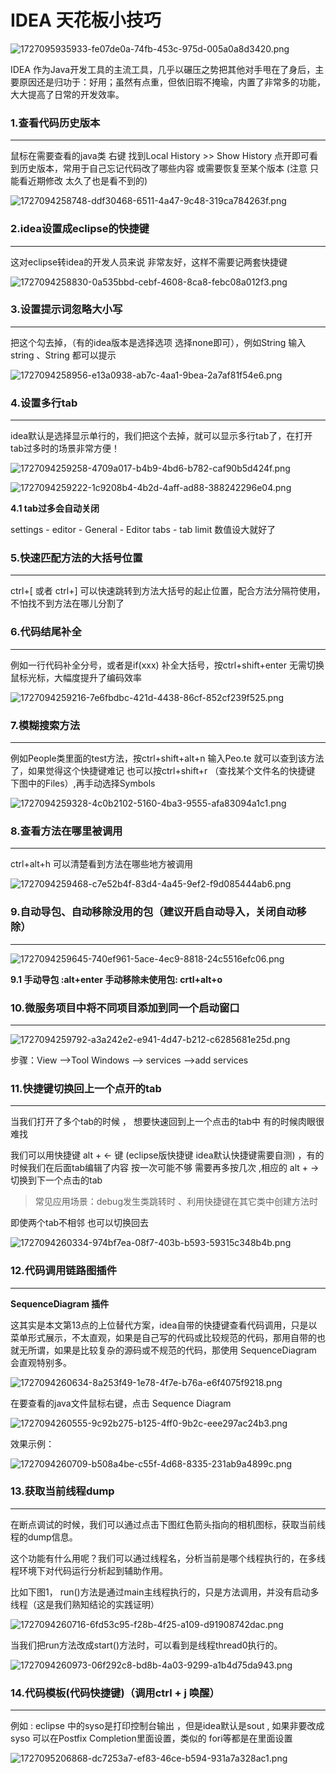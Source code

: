 # IDEA 天花板小技巧

![1727095935933-fe07de0a-74fb-453c-975d-005a0a8d3420.png](./img/aHINyWuihOaGhBxo/1727095935933-fe07de0a-74fb-453c-975d-005a0a8d3420-972683.png)

IDEA 作为Java开发工具的主流工具，几乎以碾压之势把其他对手甩在了身后，主要原因还是归功于：好用；虽然有点重，但依旧瑕不掩瑜，内置了非常多的功能，大大提高了日常的开发效率。

### **1.查看代码历史版本**

---

鼠标在需要查看的java类 右键 找到Local History >> Show History 点开即可看到历史版本，常用于自己忘记代码改了哪些内容 或需要恢复至某个版本 (注意 只能看近期修改 太久了也是看不到的)

![1727094258748-ddf30468-6511-4a47-9c48-319ca784263f.png](./img/aHINyWuihOaGhBxo/1727094258748-ddf30468-6511-4a47-9c48-319ca784263f-386877.png)

### **2.idea设置成eclipse的快捷键**

---

这对eclipse转idea的开发人员来说 非常友好，这样不需要记两套快捷键

![1727094258830-0a535bbd-cebf-4608-8ca8-febc08a012f3.png](./img/aHINyWuihOaGhBxo/1727094258830-0a535bbd-cebf-4608-8ca8-febc08a012f3-420264.png)

### **3.设置提示词忽略大小写**

---

把这个勾去掉，（有的idea版本是选择选项 选择none即可），例如String 输入string 、String 都可以提示

![1727094258956-e13a0938-ab7c-4aa1-9bea-2a7af81f54e6.png](./img/aHINyWuihOaGhBxo/1727094258956-e13a0938-ab7c-4aa1-9bea-2a7af81f54e6-169144.png)

### **4.设置多行tab**

---

idea默认是选择显示单行的，我们把这个去掉，就可以显示多行tab了，在打开tab过多时的场景非常方便！

![1727094259258-4709a017-b4b9-4bd6-b782-caf90b5d424f.png](./img/aHINyWuihOaGhBxo/1727094259258-4709a017-b4b9-4bd6-b782-caf90b5d424f-246067.png)

![1727094259222-1c9208b4-4b2d-4aff-ad88-388242296e04.png](./img/aHINyWuihOaGhBxo/1727094259222-1c9208b4-4b2d-4aff-ad88-388242296e04-723525.png)

**4.1 tab过多会自动关闭**

settings - editor - General - Editor tabs - tab limit 数值设大就好了

### **5.快速匹配方法的大括号位置**

---

ctrl+[    或者   ctrl+] 可以快速跳转到方法大括号的起止位置，配合方法分隔符使用，不怕找不到方法在哪儿分割了

### **6.代码结尾补全**

---

例如一行代码补全分号，或者是if(xxx) 补全大括号，按ctrl+shift+enter 无需切换鼠标光标，大幅度提升了编码效率

![1727094259216-7e6fbdbc-421d-4438-86cf-852cf239f525.png](./img/aHINyWuihOaGhBxo/1727094259216-7e6fbdbc-421d-4438-86cf-852cf239f525-167996.png)

### **7.模糊搜索方法**

---

例如People类里面的test方法，按ctrl+shift+alt+n 输入Peo.te 就可以查到该方法了，如果觉得这个快捷键难记 也可以按ctrl+shift+r （查找某个文件名的快捷键 下图中的Files）,再手动选择Symbols

![1727094259328-4c0b2102-5160-4ba3-9555-afa83094a1c1.png](./img/aHINyWuihOaGhBxo/1727094259328-4c0b2102-5160-4ba3-9555-afa83094a1c1-111827.png)

### **8.查看方法在哪里被调用**

---

ctrl+alt+h 可以清楚看到方法在哪些地方被调用

![1727094259468-c7e52b4f-83d4-4a45-9ef2-f9d085444ab6.png](./img/aHINyWuihOaGhBxo/1727094259468-c7e52b4f-83d4-4a45-9ef2-f9d085444ab6-278100.png)

### **9.自动导包、自动移除没用的包（****建议开启自动导入，关闭自动移除****）**

---

![1727094259645-740ef961-5ace-4ec9-8818-24c5516efc06.png](./img/aHINyWuihOaGhBxo/1727094259645-740ef961-5ace-4ec9-8818-24c5516efc06-980117.png)

**9.1 手动导包 :alt+enter 手动移除未使用包: crtl+alt+o**

### **10.微服务项目中将不同项目添加到同一个启动窗口**

---

![1727094259792-a3a242e2-e941-4d47-b212-c6285681e25d.png](./img/aHINyWuihOaGhBxo/1727094259792-a3a242e2-e941-4d47-b212-c6285681e25d-767686.png)

步骤：View ——>Tool Windows ——> services ——>add services

### **11.快捷键切换回上一个点开的tab**

---

当我们打开了多个tab的时候 ， 想要快速回到上一个点击的tab中 有的时候肉眼很难找

我们可以用快捷键 alt + ← 键 (eclipse版快捷键 idea默认快捷键需要自测) ，有的时候我们在后面tab编辑了内容 按一次可能不够 需要再多按几次 ,相应的 alt + → 切换到下一个点击的tab

> 常见应用场景：debug发生类跳转时 、利用快捷键在其它类中创建方法时
>

即使两个tab不相邻 也可以切换回去

![1727094260334-974bf7ea-08f7-403b-b593-59315c348b4b.png](./img/aHINyWuihOaGhBxo/1727094260334-974bf7ea-08f7-403b-b593-59315c348b4b-662038.png)

### **12.代码调用链路图插件**

---

**SequenceDiagram 插件**

这其实是本文第13点的上位替代方案，idea自带的快捷键查看代码调用，只是以菜单形式展示，不太直观，如果是自己写的代码或比较规范的代码，那用自带的也就无所谓，如果是比较复杂的源码或不规范的代码，那使用 SequenceDiagram 会直观特别多。

![1727094260634-8a253f49-1e78-4f7e-b76a-e6f4075f9218.png](./img/aHINyWuihOaGhBxo/1727094260634-8a253f49-1e78-4f7e-b76a-e6f4075f9218-431558.png)

在要查看的java文件鼠标右键，点击 Sequence Diagram

![1727094260555-9c92b275-b125-4ff0-9b2c-eee297ac24b3.png](./img/aHINyWuihOaGhBxo/1727094260555-9c92b275-b125-4ff0-9b2c-eee297ac24b3-705434.png)

效果示例：

![1727094260709-b508a4be-c55f-4d68-8335-231ab9a4899c.png](./img/aHINyWuihOaGhBxo/1727094260709-b508a4be-c55f-4d68-8335-231ab9a4899c-918428.png)

### **13.获取当前线程dump**

---

在断点调试的时候，我们可以通过点击下图红色箭头指向的相机图标，获取当前线程的dump信息。

这个功能有什么用呢？我们可以通过线程名，分析当前是哪个线程执行的，在多线程环境下对代码运行分析起到辅助作用。

比如下图1， run()方法是通过main主线程执行的，只是方法调用，并没有启动多线程（这是我们熟知结论的实践证明）

![1727094260716-6fd53c95-f28b-4f25-a109-d91908742dac.png](./img/aHINyWuihOaGhBxo/1727094260716-6fd53c95-f28b-4f25-a109-d91908742dac-301737.png)

当我们把run方法改成start()方法时，可以看到是线程thread0执行的。

![1727094260973-06f292c8-bd8b-4a03-9299-a1b4d75da943.png](./img/aHINyWuihOaGhBxo/1727094260973-06f292c8-bd8b-4a03-9299-a1b4d75da943-315488.png)

### **14.代码模板(代码快捷键)（调用****ctrl + j 唤醒****）**

---

例如 : eclipse 中的syso是打印控制台输出 ，但是idea默认是sout , 如果非要改成syso 可以在Postfix Completion里面设置，类似的 fori等都是在里面设置

![1727095206868-dc7253a7-ef83-46ce-b594-931a7a328ac1.png](./img/aHINyWuihOaGhBxo/1727095206868-dc7253a7-ef83-46ce-b594-931a7a328ac1-487769.png)
